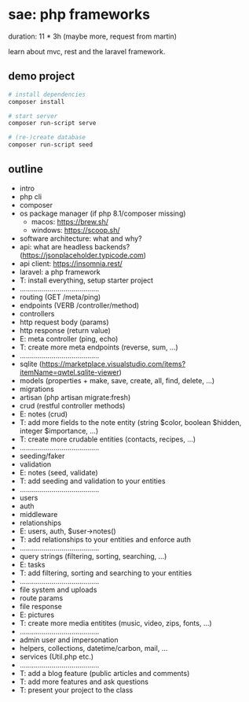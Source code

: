 # sae: php frameworks

duration: 11 * 3h (maybe more, request from martin)

learn about mvc, rest and the laravel framework.

## demo project

```bash
# install dependencies
composer install

# start server
composer run-script serve

# (re-)create database
composer run-script seed
```

## outline

- intro
- php cli
- composer
- os package manager (if php 8.1/composer missing)
    - macos: https://brew.sh/
    - windows: https://scoop.sh/
- software architecture: what and why?
- api: what are headless backends? (https://jsonplaceholder.typicode.com)
- api client: https://insomnia.rest/
- laravel: a php framework
- T: install everything, setup starter project
- ........................................
- routing (GET /meta/ping)
- endpoints (VERB /controller/method)
- controllers
- http request body (params)
- http response (return value)
- E: meta controller (ping, echo)
- T: create more meta endpoints (reverse, sum, ...)
- ........................................
- sqlite (https://marketplace.visualstudio.com/items?itemName=qwtel.sqlite-viewer)
- models (properties + make, save, create, all, find, delete, ...)
- migrations
- artisan (php artisan migrate:fresh)
- crud (restful controller methods)
- E: notes (crud)
- T: add more fields to the note entity (string $color, boolean $hidden, integer $importance, ...)
- T: create more crudable entities (contacts, recipes, ...)
- ........................................
- seeding/faker
- validation
- E: notes (seed, validate)
- T: add seeding and validation to your entities
- ........................................
- users
- auth
- middleware
- relationships
- E: users, auth, $user->notes()
- T: add relationships to your entities and enforce auth
- ........................................
- query strings (filtering, sorting, searching, ...)
- E: tasks
- T: add filtering, sorting and searching to your entities
- ........................................
- file system and uploads
- route params
- file response
- E: pictures
- T: create more media entitites (music, video, zips, fonts, ...)
- ........................................
- admin user and impersonation
- helpers, collections, datetime/carbon, mail, ...
- services (Util.php etc.)
- ........................................
- T: add a blog feature (public articles and comments)
- T: add more features and ask questions
- T: present your project to the class

